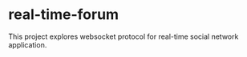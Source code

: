 # real-time-forum

This project explores websocket protocol  for real-time social network application.